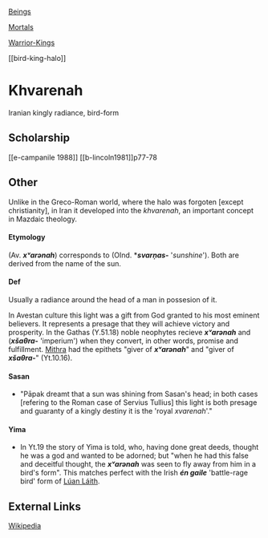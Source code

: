 

[Beings](pie-beings.md)

[Mortals](pie-mortals-humans-people.md)

[Warrior-Kings](pie-kings-rulers.md)

[[bird-king-halo]]



# Khvarenah
Iranian kingly radiance, bird-form

## Scholarship
[[e-campanile 1988]]
[[b-lincoln1981]]p77-78
## Other

Unlike in the Greco-Roman world, where the halo was forgoten [except christianity], in Iran it developed into the *khvarenah*, an important concept in Mazdaic theology.

#### Etymology

(Av.  ***xᵛarənah***) corresponds to (OInd. ****svarṇas-*** '*sunshine*'). Both are derived from the name of the sun. 

#### Def

Usually a radiance around the head of a man in possesion of it.

In Avestan culture this light was a gift from God granted to his most eminent believers. It represents a presage that they will achieve victory and prosperity. In the Gathas (Y.51.18) noble neophytes recieve ***xᵛarənah*** and (***xšaθra-*** 'imperium') when they convert, in other words, promise and fulfillment.  [Mithra](mithra.md) had the epithets "giver of ***xᵛarənah***" and "giver of ***xšaθra-***" (Yt.10.16).

#### Sasan

- "Pāpak dreamt that a sun was shining from Sasan's head; in both cases [refering to the Roman case of Servius Tullius] this light is both presage and guaranty of a kingly destiny it is the 'royal *xvarenah*'."

#### Yima

- In Yt.19 the story of Yima is told, who, having done great deeds, thought he was a god and wanted to be adorned; but "when he had this false and deceitful thought, the ***xᵛarənah*** was seen to fly away from him in a bird's form". This matches perfect with the Irish ***én gaile*** 'battle-rage bird' form of [Lúan Láith](luan-laith.md).  

## External Links
[Wikipedia](https://en.wikipedia.org/wiki/Khvarenah)